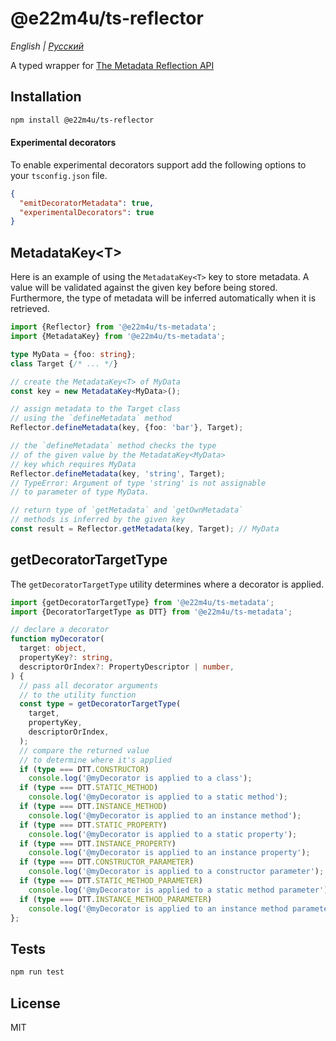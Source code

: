 # @e22m4u/ts-reflector

*English | [Русский](./README-ru.md)*

A typed wrapper for
[The Metadata Reflection API](https://rbuckton.github.io/reflect-metadata/)

## Installation

```bash
npm install @e22m4u/ts-reflector
```

#### Experimental decorators

To enable experimental decorators support add the following
options to your `tsconfig.json` file.

```json
{
  "emitDecoratorMetadata": true,
  "experimentalDecorators": true
}
```

## MetadataKey\<T\>

Here is an example of using the `MetadataKey<T>`
key to store metadata. A value will be validated
against the given key before being stored. Furthermore,
the type of metadata will be inferred automatically
when it is retrieved.

```ts
import {Reflector} from '@e22m4u/ts-metadata';
import {MetadataKey} from '@e22m4u/ts-metadata';

type MyData = {foo: string};
class Target {/* ... */}

// create the MetadataKey<T> of MyData
const key = new MetadataKey<MyData>();

// assign metadata to the Target class
// using the `defineMetadata` method
Reflector.defineMetadata(key, {foo: 'bar'}, Target);

// the `defineMetadata` method checks the type
// of the given value by the MetadataKey<MyData>
// key which requires MyData
Reflector.defineMetadata(key, 'string', Target);
// TypeError: Argument of type 'string' is not assignable
// to parameter of type MyData.

// return type of `getMetadata` and `getOwnMetadata`
// methods is inferred by the given key
const result = Reflector.getMetadata(key, Target); // MyData
```

## getDecoratorTargetType

The `getDecoratorTargetType` utility determines where
a decorator is applied.

```ts
import {getDecoratorTargetType} from '@e22m4u/ts-metadata';
import {DecoratorTargetType as DTT} from '@e22m4u/ts-metadata';

// declare a decorator
function myDecorator(
  target: object,
  propertyKey?: string,
  descriptorOrIndex?: PropertyDescriptor | number,
) {
  // pass all decorator arguments
  // to the utility function
  const type = getDecoratorTargetType(
    target,
    propertyKey,
    descriptorOrIndex,
  );
  // compare the returned value
  // to determine where it's applied
  if (type === DTT.CONSTRUCTOR)
    console.log('@myDecorator is applied to a class');
  if (type === DTT.STATIC_METHOD)
    console.log('@myDecorator is applied to a static method');
  if (type === DTT.INSTANCE_METHOD)
    console.log('@myDecorator is applied to an instance method');
  if (type === DTT.STATIC_PROPERTY)
    console.log('@myDecorator is applied to a static property');
  if (type === DTT.INSTANCE_PROPERTY)
    console.log('@myDecorator is applied to an instance property');
  if (type === DTT.CONSTRUCTOR_PARAMETER)
    console.log('@myDecorator is applied to a constructor parameter');
  if (type === DTT.STATIC_METHOD_PARAMETER)
    console.log('@myDecorator is applied to a static method parameter');
  if (type === DTT.INSTANCE_METHOD_PARAMETER)
    console.log('@myDecorator is applied to an instance method parameter');
};

```

## Tests

```bash
npm run test
```

## License

MIT
